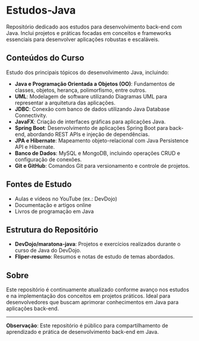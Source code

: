 # Estudos-Java

Repositório dedicado aos estudos para desenvolvimento back-end com Java. Inclui projetos e práticas focadas em conceitos e frameworks essenciais para desenvolver aplicações robustas e escaláveis.

## Conteúdos do Curso

Estudo dos principais tópicos do desenvolvimento Java, incluindo:

- **Java e Programação Orientada a Objetos (OO)**: Fundamentos de classes, objetos, herança, polimorfismo, entre outros.
- **UML**: Modelagem de software utilizando Diagramas UML para representar a arquitetura das aplicações.
- **JDBC**: Conexão com banco de dados utilizando Java Database Connectivity.
- **JavaFX**: Criação de interfaces gráficas para aplicações Java.
- **Spring Boot**: Desenvolvimento de aplicações Spring Boot para back-end, abordando REST APIs e injeção de dependências.
- **JPA e Hibernate**: Mapeamento objeto-relacional com Java Persistence API e Hibernate.
- **Banco de Dados**: MySQL e MongoDB, incluindo operações CRUD e configuração de conexões.
- **Git e GitHub**: Comandos Git para versionamento e controle de projetos.

## Fontes de Estudo

- Aulas e vídeos no YouTube (ex.: DevDojo)
- Documentação e artigos online
- Livros de programação em Java

## Estrutura do Repositório

- **DevDojo/maratona-java**: Projetos e exercícios realizados durante o curso de Java do DevDojo.
- **Fliper-resumo**: Resumos e notas de estudo de temas abordados.

## Sobre

Este repositório é continuamente atualizado conforme avanço nos estudos e na implementação dos conceitos em projetos práticos. Ideal para desenvolvedores que buscam aprimorar conhecimentos em Java para aplicações back-end.

---

**Observação**: Este repositório é público para compartilhamento de aprendizado e prática de desenvolvimento back-end em Java.
